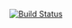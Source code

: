 [![Build Status](https://travis-ci.org/tknetworks-cookbooks/poweradmin.png?branch=master)](https://travis-ci.org/tknetworks-cookbooks/poweradmin)
